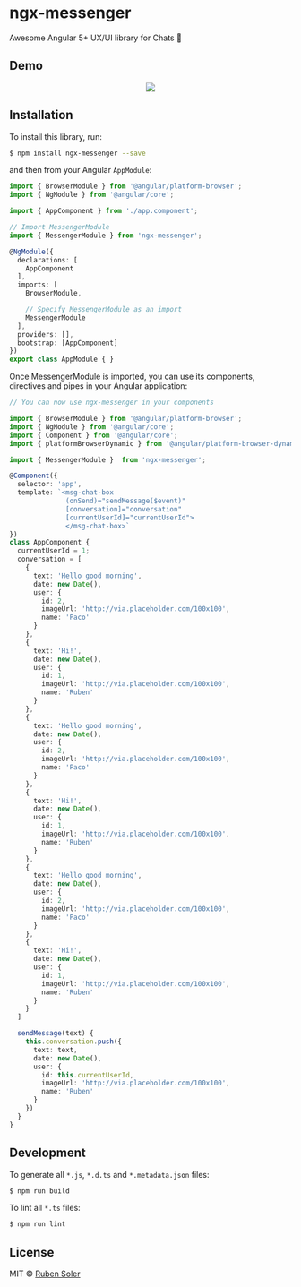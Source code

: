 # ngx-messenger 

Awesome Angular 5+ UX/UI library for Chats  💬

## Demo
<div style="text-align: center">
  <img src="https://rsginer.github.io/ngx-messenger/assets/demo.gif">
</div>

## Installation

To install this library, run:

```bash
$ npm install ngx-messenger --save
```

and then from your Angular `AppModule`:

```typescript
import { BrowserModule } from '@angular/platform-browser';
import { NgModule } from '@angular/core';

import { AppComponent } from './app.component';

// Import MessengerModule
import { MessengerModule } from 'ngx-messenger';

@NgModule({
  declarations: [
    AppComponent
  ],
  imports: [
    BrowserModule,

    // Specify MessengerModule as an import
    MessengerModule
  ],
  providers: [],
  bootstrap: [AppComponent]
})
export class AppModule { }
```

Once MessengerModule is imported, you can use its components, directives and pipes in your Angular application:

```typescript
// You can now use ngx-messenger in your components

import { BrowserModule } from '@angular/platform-browser';
import { NgModule } from '@angular/core';
import { Component } from '@angular/core';
import { platformBrowserDynamic } from '@angular/platform-browser-dynamic';

import { MessengerModule }  from 'ngx-messenger';

@Component({
  selector: 'app',
  template: `<msg-chat-box
              (onSend)="sendMessage($event)"
              [conversation]="conversation"
              [currentUserId]="currentUserId">
              </msg-chat-box>`
})
class AppComponent {
  currentUserId = 1;
  conversation = [
    {
      text: 'Hello good morning',
      date: new Date(),
      user: {
        id: 2,
        imageUrl: 'http://via.placeholder.com/100x100',
        name: 'Paco'
      }
    },
    {
      text: 'Hi!',
      date: new Date(),
      user: {
        id: 1,
        imageUrl: 'http://via.placeholder.com/100x100',
        name: 'Ruben'
      }
    },
    {
      text: 'Hello good morning',
      date: new Date(),
      user: {
        id: 2,
        imageUrl: 'http://via.placeholder.com/100x100',
        name: 'Paco'
      }
    },
    {
      text: 'Hi!',
      date: new Date(),
      user: {
        id: 1,
        imageUrl: 'http://via.placeholder.com/100x100',
        name: 'Ruben'
      }
    },
    {
      text: 'Hello good morning',
      date: new Date(),
      user: {
        id: 2,
        imageUrl: 'http://via.placeholder.com/100x100',
        name: 'Paco'
      }
    },
    {
      text: 'Hi!',
      date: new Date(),
      user: {
        id: 1,
        imageUrl: 'http://via.placeholder.com/100x100',
        name: 'Ruben'
      }
    }
  ]

  sendMessage(text) {
    this.conversation.push({
      text: text,
      date: new Date(),
      user: {
        id: this.currentUserId,
        imageUrl: 'http://via.placeholder.com/100x100',
        name: 'Ruben'
      }
    })
  }
}

```

## Development

To generate all `*.js`, `*.d.ts` and `*.metadata.json` files:

```bash
$ npm run build
```

To lint all `*.ts` files:

```bash
$ npm run lint
```

## License

MIT © [Ruben Soler](mailto:r.solerginer@gmail.com)
